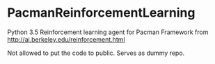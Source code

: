 # PacmanReinforcementLearning

Python 3.5 Reinforcement learning agent for Pacman
Framework from http://ai.berkeley.edu/reinforcement.html

Not allowed to put the code to public. Serves as dummy repo.
